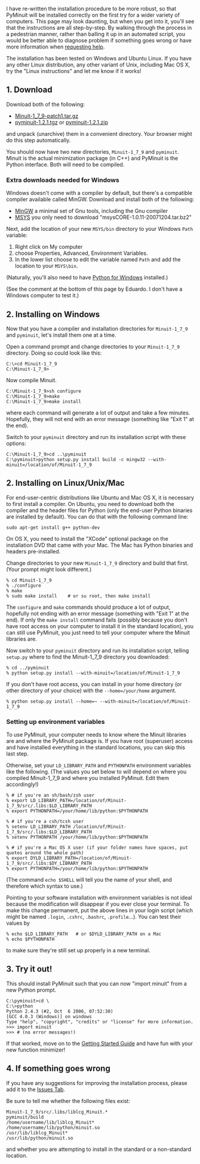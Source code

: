 I have re-written the installation procedure to be more robust, so that PyMinuit will be installed correctly on the first try for a wider variety of computers.  This page may look daunting, but when you get into it, you'll see that the instructions are all step-by-step.  By walking through the process in a pedestrian manner, rather than balling it up in an automated script, you would be better able to diagnose problem if something goes wrong or have more information when [requesting help](HowToInstall#If_something_goes_wrong.md).

The installation has been tested on Windows and Ubuntu Linux.  If you have any other Linux distribution, any other variant of Unix, including Mac OS X, try the "Linux instructions" and let me know if it works!

## 1. Download ##

Download both of the following:

  * [Minuit-1\_7\_9-patch1.tar.gz](http://code.google.com/p/pyminuit/downloads/detail?name=Minuit-1_7_9-patch1.tar.gz)
  * [pyminuit-1.2.1.tgz](http://pyminuit.googlecode.com/files/pyminuit-1.2.1.tgz) or [pyminuit-1.2.1.zip](http://pyminuit.googlecode.com/files/pyminuit-1.2.1.zip)

and unpack (unarchive) them in a convenient directory.  Your browser might do this step automatically.

You should now have two new directories, `Minuit-1_7_9` and `pyminuit`.  Minuit is the actual minimization package (in C++) and PyMinuit is the Python interface.  Both will need to be compiled.

### Extra downloads needed for Windows ###

Windows doesn't come with a compiler by default, but there's a compatible compiler available called MinGW.  Download and install both of the following:

  * [MinGW](http://www.mingw.org/) a minimal set of Gnu tools, including the Gnu compiler
  * [MSYS](http://sourceforge.net/project/showfiles.php?group_id=2435) you only need to download "msysCORE-1.0.11-20071204.tar.bz2"

Next, add the location of your new `MSYS/bin` directory to your Windows `Path` variable:
  1. Right click on My computer
  1. choose Properties, Advanced, Environment Variables.
  1. In the lower list choose to edit the variable named `Path` and add the location to your `MSYS\bin`.

(Naturally, you'll also need to have [Python for Windows](http://python.org/download/) installed.)

(See the comment at the bottom of this page by Eduardo.  I don't have a Windows computer to test it.)

## 2. Installing on Windows ##

Now that you have a compiler and installation directories for `Minuit-1_7_9` and `pyminuit`, let's install them one at a time.

Open a command prompt and change directories to your `Minuit-1_7_9` directory.  Doing so could look like this:

```
C:\>cd Minuit-1_7_9
C:\Minuit-1_7_9>
```

Now compile Minuit.

```
C:\Minuit-1_7_9>sh configure
C:\Minuit-1_7_9>make
C:\Minuit-1_7_9>make install
```

where each command will generate a lot of output and take a few minutes.  Hopefully, they will not end with an error message (something like "Exit 1" at the end).

Switch to your `pyminuit` directory and run its installation script with these options:

```
C:\Minuit-1_7_9>cd ..\pyminuit
C:\pyminuit>python setup.py install build -c mingw32 --with-minuit=/location/of/Minuit-1_7_9
```

## 2. Installing on Linux/Unix/Mac ##

For end-user-centric distributions like Ubuntu and Mac OS X, it is necessary to first install a compiler.  On Ubuntu, you need to download both the compiler and the header files for Python (only the end-user Python binaries are installed by default).  You can do that with the following command line:

```
sudo apt-get install g++ python-dev
```

On OS X, you need to install the "XCode" optional package on the installation DVD that came with your Mac.  The Mac has Python binaries and headers pre-installed.

Change directories to your new `Minuit-1_7_9` directory and build that first.  (Your prompt might look different.)

```
% cd Minuit-1_7_9
% ./configure
% make
% sudo make install    # or su root, then make install
```

The `configure` and `make` commands should produce a lot of output, hopefully not ending with an error message (something with "Exit 1" at the end).  If only the `make install` command fails (possibly because you don't have root access on your computer to install it in the standard location), you can still use PyMinuit, you just need to tell your computer where the Minuit libraries are.

Now switch to your `pyminuit` directory and run its installation script, telling `setup.py` where to find the Minuit-1\_7\_9 directory you downloaded:

```
% cd ../pyminuit
% python setup.py install --with-minuit=/location/of/Minuit-1_7_9
```

If you don't have root access, you can install in your home directory (or other directory of your choice) with the `--home=/your/home` argument.
```
% python setup.py install --home=~ --with-minuit=/location/of/Minuit-1_7_9
```

### Setting up environment variables ###

To use PyMinuit, your computer needs to know where the Minuit libraries are and where the PyMinuit package is.  If you have root (superuser) access and have installed everything in the standard locations, you can skip this last step.

Otherwise, set your `LD_LIBRARY_PATH` and `PYTHONPATH` environment variables like the following.  (The values you set below to will depend on where you compiled Minuit-1\_7\_9 and where you installed PyMinuit.  Edit them accordingly!)

```
% # if you're an sh/bash/zsh user
% export LD_LIBRARY_PATH=/location/of/Minuit-1_7_9/src/.libs:$LD_LIBRARY_PATH
% export PYTHONPATH=/your/home/lib/python:$PYTHONPATH

% # if you're a csh/tcsh user
% setenv LD_LIBRARY_PATH /location/of/Minuit-1_7_9/src/.libs:$LD_LIBRARY_PATH
% setenv PYTHONPATH /your/home/lib/python:$PYTHONPATH

% # if you're a Mac OS X user (if your folder names have spaces, put quotes around the whole path)
% export DYLD_LIBRARY_PATH=/location/of/Minuit-1_7_9/src/.libs:$DY_LIBRARY_PATH
% export PYTHONPATH=/your/home/lib/python:$PYTHONPATH
```

(The command `echo $SHELL` will tell you the name of your shell, and therefore which syntax to use.)

Pointing to your software installation with environment variables is not ideal because the modification will disappear if you ever close your terminal.  To make this change permanent, put the above lines in your login script (which might be named `.login`, `.cshrc`, `.bashrc`, `.profile`...).  You can test their values by

```
% echo $LD_LIBRARY_PATH   # or $DYLD_LIBRARY_PATH on a Mac
% echo $PYTHONPATH
```

to make sure they're still set up properly in a new terminal.

## 3. Try it out! ##

This should install PyMinuit such that you can now "import minuit" from a new Python prompt.

```
C:\pyminuit>cd \
C:\>python
Python 2.4.3 (#2, Oct  6 2006, 07:52:30) 
[GCC 4.0.3 (Windows)] on windows
Type "help", "copyright", "credits" or "license" for more information.
>>> import minuit
>>> # (no error messages!)
```

If that worked, move on to the [Getting Started Guide](GettingStartedGuide.md) and have fun with your new function minimizer!

## 4. If something goes wrong ##

If you have any suggestions for improving the installation process, please add it to the [Issues Tab](http://code.google.com/p/pyminuit/issues/list).

Be sure to tell me whether the following files exist:
```
Minuit-1_7_9/src/.libs/liblcg_Minuit.*
pyminuit/build
/home/username/lib/liblcg_Minuit*
/home/username/lib/python/minuit.so
/usr/lib/liblcg_Minuit*
/usr/lib/python/minuit.so
```
and whether you are attempting to install in the standard or a non-standard location.